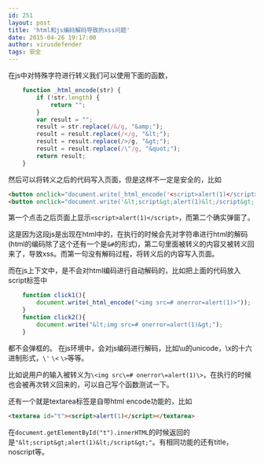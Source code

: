 ```yaml
---
id: 251
layout: post
title: 'html和js编码解码导致的xss问题'
date: 2015-04-26 19:17:00
author: virusdefender
tags: 安全
---
```


在js中对特殊字符进行转义我们可以使用下面的函数，
```js
    function _html_encode(str) {
        if (!str.length) {
            return "";
        }
        var result = "";
        result = str.replace(/&/g, "&amp;");
        result = result.replace(/</g, "&lt;");
        result = result.replace(/>/g, "&gt;");
        result = result.replace(/\"/g, "&quot;");
        return result;
    }
```
然后可以将转义之后的代码写入页面，但是这样不一定是安全的，比如
```html
<button onclick="document.write(_html_encode('<script>alert(1)</script>'))">click me 1</button>
<button onclick="document.write('&lt;script&gt;alert(1)&lt;/script&gt;')">click me 2</button>
```
第一个点击之后页面上显示`<script>alert(1)</script>`，而第二个确实弹窗了。

这是因为这段js是出现在html中的，在执行的时候会先对字符串进行html的解码(html的编码除了这个还有一个是`&#`的形式)，第二句里面被转义的内容又被转义回来了，导致xss。而第一句没有解码过程，将转义后的内容写入页面。

而在js上下文中，是不会对html编码进行自动解码的，比如把上面的代码放入script标签中
```javascript
    function click1(){
        document.write(_html_encode("<img src=# onerror=alert(1)>"));
    }
    function click2(){
        document.write("&lt;img src=# onerror=alert(1)&gt;");
    }
```
都不会弹框的。
在js环境中，会对js编码进行解码，比如\u的unicode，\x的十六进制形式，`\'` `\<` `\>`等等。

比如说用户的输入被转义为`\<img src\=# onerror\=alert(1)\>`，在执行的时候也会被再次转义回来的，可以自己写个函数测试一下。

还有一个就是textarea标签是自带html encode功能的，比如
```html
<textarea id="t"><script>alert(1)</script></textarea>
```
在`document.getElementById("t").innerHTML`的时候返回的是`"&lt;script&gt;alert(1)&lt;/script&gt;"`。有相同功能的还有title，noscript等。
